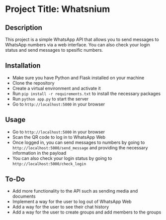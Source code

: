 # Project Title: Whatsnium

## Description
This project is a simple WhatsApp API that allows you to send messages to WhatsApp numbers via a web interface. You can also check your login status and send messages to spesific numbers.

## Installation
- Make sure you have Python and Flask installed on your machine
- Clone the repository
- Create a virtual environment and activate it
- Run `pip install -r requirements.txt` to install the necessary packages
- Run `python app.py` to start the server
- Go to `http://localhost:5000` in your browser

## Usage
- Go to `http://localhost:5000` in your browser
- Scan the QR code to log in to WhatsApp Web
- Once logged in, you can send messages to numbers by going to `http://localhost:5000/send_message` and providing the necessary information in the payload
- You can also check your login status by going to `http://localhost:5000/check_login`

## To-Do
- Add more functionality to the API such as sending media and documents
- Implement a way for the user to log out of WhatsApp Web
- Add a way for the user to see their chat history
- Add a way for the user to create groups and add members to the groups

